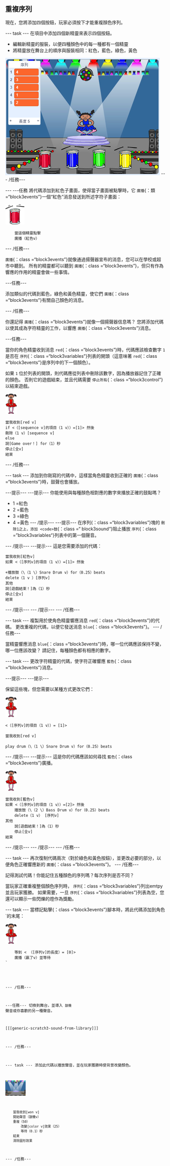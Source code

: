 ## 重複序列

現在，您將添加四個按鈕，玩家必須按下才能重複顏色序列。

\--- task \--- 在項目中添加四個新精靈來表示四個按鈕。

+ 編輯新精靈的服裝，以便四種顏色中的每一種都有一個精靈
+ 將精靈放在舞台上的順序與服裝相同：紅色，藍色，綠色，黃色

![截圖](images/colour-drums.png) \--- /任務\---

\--- \---任務 將代碼添加到紅色子畫面，使得當子畫面被點擊時，它 `廣播`{：類=“block3events”}一個“紅色”消息發送到所述字符子畫面：

![紅鼓](images/red_drum.png)

```blocks3
    當這個精靈點擊
    廣播（紅色v）
```

\--- /任務\---

`廣播`{：class =“block3events”}就像通過揚聲器宣布的消息，您可以在學校或超市中聽到。 所有的精靈都可以聽到 `廣播`{：class =“block3events”}，但只有作為響應的作用的精靈會做一些事情。

\---任務\---

添加類似的代碼到藍色，綠色和黃色精靈，使它們 `廣播`{：class =“block3events”}有關自己顏色的消息。

\--- /任務\---

你還記得 `廣播`{：class =“block3events”}就像一個揚聲器信息嗎？ 您將添加代碼以使其成為字符精靈的工作，以響應 `廣播`{：class =“block3events”}消息。

\---任務\---

當你的角色精靈收到消息 `red`{：class =“block3events”}時，代碼應該檢查數字 `1` 是否在 `序列`{：class =“block3variables”}列表的開頭（這意味著 `red`{：class =“block3events”}是序列中的下一個顏色）。

如果 `1` 位於列表的開頭，則代碼應從列表中刪除該數字，因為播放器記住了正確的顏色。 否則它的遊戲結束，並且代碼需要 `停止所有`{：class =“block3control”}以結束遊戲。

![芭蕾舞演員](images/ballerina.png)

```blocks3
當我收到[red v]
if <（[sequence v]的項目（1 v））=[1]> 然後
刪除（1 v）[sequence v]
else
說[Game over！] for（1）秒
停止[全v]
結束
```

\--- /任務\---

\--- task \--- 添加到你剛寫的代碼中，這樣當角色精靈收到正確的 `廣播`{：class =“block3events”}時，鼓聲也會播放。

\---提示\--- \---提示\--- 你能使用與每種顏色相對應的數字來播放正確的鼓點嗎？

+ 1 =紅色
+ 2 =藍色
+ 3 =綠色
+ 4 =黃色 \--- /提示\--- \---提示\--- 在序列</code>{：class =“block3variables”}塊的 `刪除1之上，添加 <code>鼓`{：class =“ block3sound“}阻止播放 `序列`{：class =”block3variables“}列表中的第一個聲音。

\--- /提示\--- \---提示\--- 這是您需要添加的代碼：

```blocks3
當我收到[紅色v]
如果 <（[序列v]的項目（1 v））=[1]> 然後

+播放鼓（\（1 \）Snare Drum v）for（0.25）beats
delete（1 v ）[序列v]
其他
說[遊戲結束！]為（1）秒
停止[全v]
結束

```

\--- /提示\--- \--- /提示\--- \--- /任務\---

\--- task \--- 複製用於使角色精靈響應消息 `red`{：class =“block3events”}的代碼。 更改重複的代碼，以便它發送消息 `blue`{：class =“block3events”}。 \--- /任務\---

當精靈響應消息 `blue`{：class =“block3events”}時，哪一位代碼應該保持不變，哪一位應該改變？ 請記住，每種顏色都有相應的數字。

\--- task \--- 更改字符精靈的代碼，使字符正確響應 `藍色`{：class =“block3events”}消息。

\---提示\--- \---提示\---

保留這些塊，但您需要以某種方式更改它們：

![芭蕾舞演員](images/ballerina.png)

```blocks3
<（[序列v]的項目（1 v））= [1]>

當我收到[red v]

play drum（\（1 \）Snare Drum v）for（0.25）beats
```

\--- /提示\--- \---提示\--- 這是你的代碼應該如何尋找 `藍色`{：class =“block3events”}廣播。

![芭蕾舞演員](images/ballerina.png)

```blocks3
當我收到[藍色v]
如果 <（[序列v]的項目（1 v））=[2]> 然後
    播放鼓（\（2 \）Bass Drum v）for（0.25）beats
    delete（1 v） [序列v]
其他
    說[遊戲結束！]為（1）秒
    停止[全v]
結束
```

\--- /提示\--- \--- /提示\--- \--- /任務\---

\--- task \--- 再次復制代碼兩次（對於綠色和黃色按鈕），並更改必要的部分，以便角色正確響應新的 `廣播`{：class =“block3events”}。 \--- /任務\---

記得測試代碼！你能記住五種顏色的序列嗎？每次序列是否不同？

當玩家正確重複整個顏色序列時， `序列`{：class =“block3variables”}列出emtpy並且玩家獲勝。 如果需要，一旦 `序列`{：class =“block3variables”}列表為空，您還可以顯示一些閃爍的燈作為獎勵。

\--- task \--- 當標記點擊</code>{：class =“block3events”}腳本時，將此代碼添加到角色 `的末尾：</p>

<p><img src="images/ballerina.png" alt="芭蕾舞演員" /></p>

<pre><code class="blocks3">    等到 < （[序列v]的長度）= [0]>
    廣播（贏了v）並等待
`</pre> 

\--- /任務\---

\---任務\--- 切換到舞台，並導入 `鼓機` 聲音或你喜歡的另一種聲音。

[[[generic-scratch3-sound-from-library]]]

\--- /任務\---

\--- task \--- 添加此代碼以播放聲音，並在玩家獲勝時使背景改變顏色。

![芭蕾舞演員](images/stage.png)

```blocks3
    當我收到[won v]
    開始聲音（鼓機v）
    重複（50）
        改變[color v]效果（25）
        等待（0.1）秒
    結束
    清除圖形效果
```

\--- /任務\---